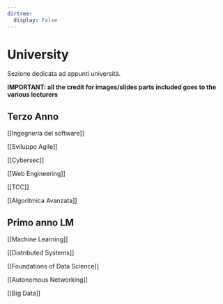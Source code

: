 ```yaml
---
dirtree:
  display: False
---
```


# University

Sezione dedicata ad appunti università.

**IMPORTANT: all the credit for images/slides parts included goes to the various lecturers** 

## Terzo Anno 

[[Ingegneria del software]]

[[Sviluppo Agile]]

[[Cybersec]]

[[Web Engineering]]

[[TCC]]

[[Algoritmica Avanzata]]

## Primo anno LM

[[Machine Learning]]

[[Distributed Systems]]

[[Foundations of Data Science]]

[[Autonomous Networking]]

[[Big Data]]